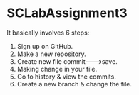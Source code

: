 # SCLabAssignment3
 It basically involves 6 steps:
 1. Sign up  on GitHub.
 2. Make a new repository.
 3. Create new file commit--->save.
 4. Making change in your file.
 5. Go to history & view the commits.
 6. Create a new branch & change the file.
